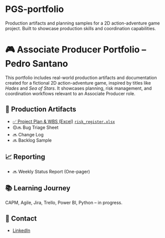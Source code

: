 # PGS-portfolio
Production artifacts and planning samples for a 2D action-adventure game project. Built to showcase production skills and coordination capabilities.
# 🎮 Associate Producer Portfolio – Pedro Santano

This portfolio includes real-world production artifacts and documentation created for a fictional 2D action-adventure game, inspired by titles like *Hades* and *Sea of Stars*. It showcases planning, risk management, and coordination workflows relevant to an Associate Producer role.

## 📁 Production Artifacts

- [✅ Project Plan & WBS (Excel)](./project_plan.xlsx)
 [`risk_register.xlsx`](./risk_register.xlsx)
- 🟡🔜 Bug Triage Sheet
- 🔜 Change Log
- 🔜 Backlog Sample

## 📈 Reporting

- 🔜 Weekly Status Report (One-pager)

## 📚 Learning Journey

CAPM, Agile, Jira, Trello, Power BI, Python – in progress.

## 🔗 Contact

- [LinkedIn](https://www.linkedin.com/in/pedro-santano/)
